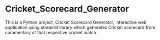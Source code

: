 # Cricket_Scorecard_Generator
This is a Python project, Cricket Scorecard Generator, interactive web application using streamlit library which generates Cricket scorecard from commentary of that respective cricket match.
